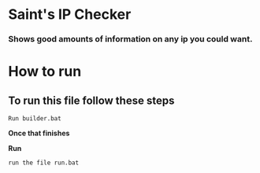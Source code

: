 # Saint's IP Checker

### Shows good amounts of information on any ip you could want.

# How to run

## To run this file follow these steps

<code>Run builder.bat</code>

**Once that finishes**

**Run**

<code>run the file run.bat</code>